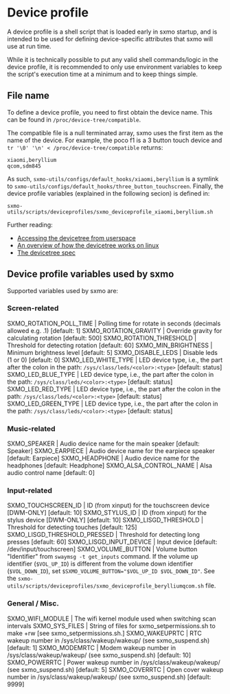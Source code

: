 # Device profile

A device profile is a shell script that is loaded early in sxmo startup, and is
intended to be used for defining device-specific attributes that sxmo will use
at run time.

While it is technically possible to put any valid shell commands/logic in the
device profile, it is recommended to only use environment variables to keep the
script's execution time at a minimum and to keep things simple.


## File name

To define a device profile, you need to first obtain the device name. This can
be found in `/proc/device-tree/compatible`.

The compatible file is a null terminated array, sxmo uses the first item as the
name of the device. For example, the poco f1 is a 3 button touch device and
`tr '\0' '\n' < /proc/device-tree/compatible` returns:

```
xiaomi,beryllium
qcom,sdm845
```

As such, `sxmo-utils/configs/default_hooks/xiaomi,beryllium`
is a symlink to `sxmo-utils/configs/default_hooks/three_button_touchscreen`.
Finally, the device profile variables (explained in the following secion) is defined in:

`sxmo-utils/scripts/deviceprofiles/sxmo_deviceprofile_xiaomi,beryllium.sh`

Further reading:
 - [Accessing the devicetree from userspace](https://www.kernel.org/doc/html/latest/admin-guide/abi-testing.html#abi-sys-firmware-devicetree)
 - [An overview of how the devicetree works on linux](https://www.kernel.org/doc/html/latest/devicetree/usage-model.html)
 - [The devicetree spec](https://github.com/devicetree-org/devicetree-specification/releases)

## Device profile variables used by sxmo
Supported variables used by sxmo are:

### Screen-related
SXMO_ROTATION_POLL_TIME		| Polling time for rotate in seconds (decimals allowed e.g. .1) [default: 1]
SXMO_ROTATION_GRAVITY		| Override gravity for calculating rotation [default: 500]
SXMO_ROTATION_THRESHOLD		| Threshold for detecting rotation [default: 60]
SXMO_MIN_BRIGHTNESS		| Minimum brightness level [default: 5]
SXMO_DISABLE_LEDS		| Disable leds (1 or 0) [default: 0]
SXMO_LED_WHITE_TYPE		| LED device type, i.e., the part after the colon in the path: `/sys/class/leds/<color>:<type>` [default: status]
SXMO_LED_BLUE_TYPE		| LED device type, i.e., the part after the colon in the path: `/sys/class/leds/<color>:<type>` [default: status]
SXMO_LED_RED_TYPE		| LED device type, i.e., the part after the colon in the path: `/sys/class/leds/<color>:<type>` [default: status]
SXMO_LED_GREEN_TYPE		| LED device type, i.e., the part after the colon in the path: `/sys/class/leds/<color>:<type>` [default: status]

### Music-related
SXMO_SPEAKER			| Audio device name for the main speaker [default: Speaker]
SXMO_EARPIECE			| Audio device name for the earpiece speaker [default: Earpiece]
SXMO_HEADPHONE			| Audio device name for the headphones [default: Headphone]
SXMO_ALSA_CONTROL_NAME	| Alsa audio control name [default: 0]

### Input-related
SXMO_TOUCHSCREEN_ID 		| ID (from xinput) for the touchscreen device [DWM-ONLY] [default: 10]
SXMO_STYLUS_ID			| ID (from xinput) for the stylus device [DWM-ONLY] [default: 10]
SXMO_LISGD_THRESHOLD		| Threshold for detecting touches [default: 125]
SXMO_LISGD_THRESHOLD_PRESSED	| Threshold for detecting long presses [default: 60]
SXMO_LISGD_INPUT_DEVICE		| Input device [default: /dev/input/touchscreen]
SXMO_VOLUME_BUTTON		| Volume button "Identifier" from `swaymsg -t get_inputs` command. If the volume up identifier (`$VOL_UP_ID`) is different from the volume down identifier (`$VOL_DOWN_ID`), set `$SXMO_VOLUME_BUTTON="$VOL_UP_ID $VOL_DOWN_ID"`. See the `sxmo-utils/scripts/deviceprofiles/sxmo_deviceprofile_berylliumqcom.sh` file.

### General / Misc.
SXMO_WIFI_MODULE		| The wifi kernel module used when switching scan intervals
SXMO_SYS_FILES			| String of files for sxmo_setpermissions.sh to make +rw [see sxmo_setpermissions.sh.]
SXMO_WAKEUPRTC			| RTC wakeup number in /sys/class/wakeup/wakeup<number>/ (see sxmo_suspend.sh) [default: 1]
SXMO_MODEMRTC			| Modem wakeup number in /sys/class/wakeup/wakeup<number>/ (see sxmo_suspend.sh) [default: 10]
SXMO_POWERRTC			| Power wakeup number in /sys/class/wakeup/wakeup<number>/ (see sxmo_suspend.sh) [default: 5]
SXMO_COVERRTC			| Open cover wakeup number in /sys/class/wakeup/wakeup<number>/ (see sxmo_suspend.sh) [default: 9999]
